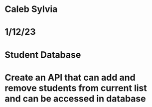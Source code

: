 # Caleb Sylvia
# 1/12/23
# Student Database 
# Create an API that can add and remove students from current list and can be accessed in database
